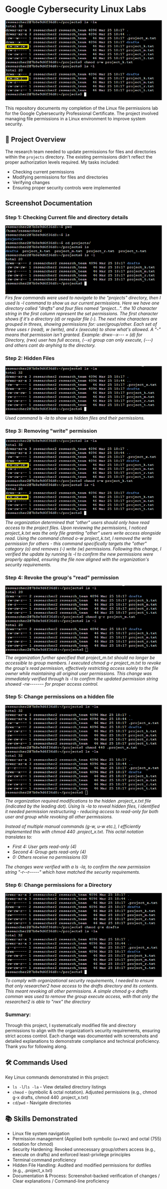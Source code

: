 # Google Cybersecurity Linux Labs

![Linux Permissions](screenshots/C-Change_permissions_chmod_commands.PNG)

This repository documents my completion of the Linux file permissions lab for the Google Cybersecurity Professional Certificate. The project involved managing file permissions in a Linux environment to improve system security.

## 🔐 Project Overview
The research team needed to update permissions for files and directories within the `projects` directory. The existing permissions didn't reflect the proper authorization levels required. My tasks included:

- Checking current permissions
- Modifying permissions for files and directories
- Verifying changes
- Ensuring proper security controls were implemented

## Screenshot Documentation

### Step 1: Checking Current file and directory details
![Step 1](screenshots/A-Navigate_and_list_permissions_commands.PNG)  
*Firs few commands were used to navigate to the "projects" directory, then I used ls -l command to show us our current permissions. Here we have one directory called "drafts" and four files named "project...". the 10 character string in the first column represent the set permissions. The first character shows if it's a directory (d) or regular file (-). The next nine characters are grouped in threes, showing permissions for: user/group/other. Each set of three uses r (read), w (write), and x (execute) to show what's allowed. A "-" means that permission isn't granted. Example: drwx--x--- = (d) for Directory, (rwx) user has full access, (--x) group can only execute, (---) and others cant do anyhing to the directory.*

### Step 2: Hidden Files
![Step 2](screenshots/B-hidden_files_-la_command.PNG)  
*Used command ls -la to show us hidden files and their permissions.*

### Step 3: Removing "write" permission 
![Step 3](screenshots/C-Change_permissions_chmod_commands.PNG)
*The organization determined that "other" users should only have read access to the project files. Upon reviewing the permissions, I noticed project_k.txt was the only file granting "other" users write access alongside read. Using the command chmod o-w project_k.txt, I removed the write permission for others - this command specifically targets the "other" category (o) and removes (-) write (w) permissions. Following this change, I verified the update by running ls -l to confirm the new permissions were properly applied, ensuring the file now aligned with the organization's security requirements.*

### Step 4: Revoke the group's "read" permission
![Step 4](screenshots/D-Change_permissions_chmod_commands2.PNG)
*The organization further specified that project_m.txt should no longer be accessible to group members. I executed chmod g-r project_m.txt to revoke the group's read permission, effectively restricting access solely to the file owner while maintaining all original user permissions. This change was immediately verified through ls -l to confirm the updated permission string showed -rw------- for proper access control.*

### Step 5: Change permissions on a hidden file
![Step 5](screenshots/E-Change_permissions_on_hidden_file_with_chmod_numbers.PNG)
*The organization required modifications to the hidden .project_x.txt file (indicated by the leading dot). Using ls -la to reveal hidden files, I identified it needed permission restructuring - reducing access to read-only for both user and group while revoking all other permissions.*

*Instead of multiple manual commands (g-w, u-w etc.), I efficiently implemented this with chmod 440 .project_x.txt. This octal notation translates to:*
- *First 4: User gets read-only (4)*
- *Second 4: Group gets read-only (4)*
- *0: Others receive no permissions (0)*

*The changes were verified with a ls -la, to confirm the new permission string "-r--r-----" which have matched the security requirements.*

### Step 6: Change permissions for a Directory
![Step 6](screenshots/F-removing_directory_permissions.PNG)
*To comply with organizational security requirements, I needed to ensure that only researcher2 have access to the drafts directory and its contents. This meant revoking all other permissions. A simple chmod g-x drafts comman was used to remove the group execute access, with that only the researcher2 is able to "rwx" the directory*

### Summary:
Through this project, I systematically modified file and directory permissions to align with the organization’s security requirements, ensuring strict access control. Each change was documented with screenshots and detailed explanations to demonstrate compliance and technical proficiency. Thank you for following along.


## 🛠️ Commands Used
Key Linux commands demonstrated in this project:
- `ls -l`/`ls -la` - View detailed directory listings
- `chmod` - (symbolic & octal notation). Adjusted permissions (e.g., chmod g-x drafts, chmod 440 .project_x.txt)
- `cd`/`pwd` - Navigate directories

## 📚 Skills Demonstrated
- Linux file system navigation
- Permission management (Applied both symbolic (u+rwx) and octal (755) notation for chmod)
- Security Hardening: Revoked unnecessary group/others access (e.g., execute on drafts) and enforced least-privilege principles
- Terminal command proficiency
- Hidden File Handling: Audited and modified permissions for dotfiles (e.g., .project_x.txt)
- Documentation & Process: Screenshot-backed verification of changes / Clear explanations / Command-line proficiency
